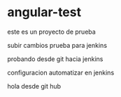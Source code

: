 # angular-test
este es un proyecto de prueba

subir cambios 
 prueba para jenkins
 
 probando desde git hacia jenkins
 
 configuracion automatizar en jenkins
 
hola desde git hub
